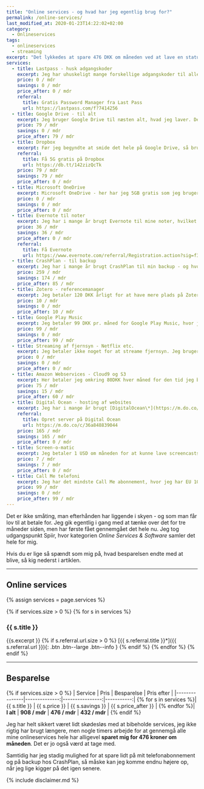 ```yaml
---
title: "Online services - og hvad har jeg egentlig brug for?"
permalink: /online-services/
last_modified_at: 2020-01-23T14:22:02+02:00
category:
  - Onlineservices
tags:
  - onlineservices
  - streaming
excerpt: "Det lykkedes at spare 476 DKK om måneden ved at lave en status på de onlineservices, jeg bruger."
services:
  - title: Lastpass - husk adgangskoder
    excerpt: Jeg har uhuskeligt mange forskellige adgangskoder til alle mine platforme og onlinetilstedeværelse. Derfor bruger jeg [LastPass](/lastpass-anmeldelse/), som er min helt uundværlige kode-husker. Den kan jeg slet ikke undvære.
    price: 0 / mdr
    savings: 0 / mdr
    price_after: 0 / mdr
    referral:
      title: Gratis Password Manager fra Last Pass
      url: https://lastpass.com/f?7414256
  - title: Google Drive - til alt
    excerpt: Jeg bruger Google Drive til næsten alt, hvad jeg laver. Det betyder også, at jeg har alle mine dokumenter og lignende liggende der, så jeg har automatisk backup. Jeg ville egentlig også gerne bruge Google Drive til backup af mine billeder, men prisspringet fra deres 2TB-plan til den næste er helt urimeligt. Jeg betaler 79 DKK pr. måned for Google Drive-pladsen. _Jeg startede med at få alt mit arbejdsrelaterede lagt over på skolens Google Suite-domæne, og så har jeg lidt plads at gøre godt med igen._
    price: 79 / mdr
    savings: 0 / mdr
    price_after: 79 / mdr
  - title: Dropbox
    excerpt: Før jeg begyndte at smide det hele på Google Drive, så brugte jeg [Dropbox\*](https://db.tt/142zizQcTk) rigtig meget. Jeg har stadig en del liggende der. Dropbox er billigere end Google Drive, da det kun koster 99 U$D pr. år for 2TB. Jeg har været rigtig glad for Dropbox, men _jeg nedgraderer til den gratis plan. Det kræver en del oprydning, men heldigvis er det meste noget, jeg bare kan flytte til Google Drive eller slette._
    referral: 
      title: Få 5G gratis på Dropbox
      url: https://db.tt/142zizQcTk
    price: 79 / mdr
    savings: 79 / mdr
    price_after: 0 / mdr
  - title: Microsoft OneDrive
    excerpt: Microsoft OneDrive - her har jeg 5GB gratis som jeg bruger som en buffer. Det er imidlertid noget billigere at få mere plads på OneDrive. Jeg betaler ikke for det, og sådan skal det fortsætte. Jeg satser fortsat på Google Drive så længe jeg kan have det hele der.
    price: 0 / mdr
    savings: 0 / mdr
    price_after: 0 / mdr
  - title: Evernote til noter
    excerpt: Jeg har i mange år brugt Evernote til mine noter, hvilket jeg har været godt tilfreds med, men nu har jeg nedgraderet til den gratis version, som lige nu er nok til det, jeg bruger Evernote til.
    price: 36 / mdr
    savings: 36 / mdr
    price_after: 0 / mdr
    referral:
      title: Få Evernote
      url: https://www.evernote.com/referral/Registration.action?sig=f3d6f4c83bd4df8b00db0d61b803005f47ecdb4067f6f8bb9dad3646d7958230&uid=89321758
  - title: CrashPlan - til backup
    excerpt: Jeg har i mange år brugt CrashPlan til min backup - og hvor jeg havde en del computere sat op. Jeg har aldrig haft brug for rent faktisk at hente noget derfra, men man ved jo aldrig. Det startede som en rigtig billig måde, men for et par år siden skiftede de prisstruktur, så nu betaler man 10 U$D pr. computer pr. måned. Jeg opdagede at jeg havde nogle gamle computere, som der stadig blev lavet backup af. Dem fik jeg hurtigt slettet, så jeg kun betaler for en computer. Derfor ville jeg egentlig gerne finde et andet sted, men det er ikke lykkes mig at finde en rigtig god metode endnu. _Jeg laver stadig backup på min primære computer, men forventer at få det udfaset hurtigst muligt._
    price: 259 / mdr
    savings: 174 / mdr
    price_after: 85 / mdr
  - title: Zotero - referencemanager
    excerpt: Jeg betaler 120 DKK årligt for at have mere plads på Zotero. Jeg kunne sagtens lave et workaround med enten Google Drive eller Dropbox, men foreløbigt så vil jeg gerne støtte udviklingen af Zotero, som er  _open source_, lidt.
    price: 10 / mdr
    savings: 0 / mdr
    price_after: 10 / mdr
  - title: Google Play Music
    excerpt: Jeg betaler 99 DKK pr. måned for Google Play Music, hvor jeg bl.a. har uploadet alt mit eget musik, men også kan lytte til alt andet musik. Hvis jeg bliver træt af at betale, så har jeg stadig adgang til alt mit eget musik - og det kunne sagtens være, at jeg skulle forsøge at stille det i bero.
    price: 99 / mdr
    savings: 0 / mdr
    price_after: 99 / mdr
  - title: Streaming af fjernsyn - Netflix etc.
    excerpt: Jeg betaler ikke noget for at streame fjernsyn. Jeg bruger udelukkende DR eller streaming tjenesternes gratis tilbud, fx 1 måned gratis på Netflix.
    price: 0 / mdr
    savings: 0 / mdr
    price_after: 0 / mdr
  - title: Amazon Webservices - Cloud9 og S3
    excerpt: Her betaler jeg omkring 80DKK hver måned for den tid jeg bruger. Noget af det er Cloud9, mens noget andet er en S3 bucket, som bruges til backup på min gamle hjemmeside. S3 bucket skal naturligvis lukkes ned hurtigst muligt. Jeg vil se om jeg kan mindske udgifterne til Cloud9, da jeg ikke bruger alle de miljøer, jeg har sat op, men det er til gengæld virkelig rart, at man har et udviklingsmiljø let tilgængeligt uden at skulle sætte sin egen maskine op til det.
    price: 75 / mdr
    savings: 15 / mdr
    price_after: 60 / mdr
  - title: Digital Ocean - hosting af websites
    excerpt: Jeg har i mange år brugt [DigitalOcean\*](https://m.do.co/c/36a848839044) til at hoste mine hjemmesider. Der kan man lave sin egen server, som man kan sætte op som man vil. Det kører virkelig godt, og jeg har bl.a. kørt Drupal-sites derfra. Hvis du bruger mit referral link, så får du $50 i kredit den første måned. Min plan er at lukke ned for DigitalOcean i den nærmeste fremtid, da jeg er begyndt at lave statiske websites med Jekyll i stedet, som jeg kan hoste gratis på Github Pages.
    referral:
      title: Opret server på Digital Ocean
      url: https://m.do.co/c/36a848839044
    price: 165 / mdr
    savings: 165 / mdr
    price_after: 0 / mdr
  - title: Screen-o-matic
    excerpt: Jeg betaler 1 USD om måneden for at kunne lave screencasts virkelig nemt. Man kan også få servicen gratis, men jeg havde på et tidspunkt brug for at gøre en lille smule mere. Lige nu bruger jeg det næsten aldrig, så jeg opsiger abonnementet.
    price: 7 / mdr
    savings: 7 / mdr
    price_after: 0 / mdr
  - title: Call Me telefoni
    excerpt: Jeg har det mindste Call Me abonnement, hvor jeg har EU 10 timer og 30 GB data, hvor jeg har 7 GB i EU. Det er jeg sådan set tilfreds med. Jeg har imidlertid gennemgået mit samlede dataforbrug for hele 2017-2019. Jeg har ikke i en eneste måned brugt over 10 GB. I 2019 har jeg ikke en eneste gang brugt over 5GB data på en måned. Det er altså også et oplagt sted at kigge lidt på en besparelse.
    price: 99 / mdr
    savings: 0 / mdr
    price_after: 99 / mdr
---
```


Det er ikke småting, man efterhånden har liggende i skyen - og som man får lov til at betale for. Jeg gik egentlig i gang med at tænke over det for tre måneder siden, men har første fået gennemgået det hele nu. Jeg tog udgangspunkt Spiir, hvor kategorien _Online Services & Software_ samler det hele for mig.

Hvis du er lige så spændt som mig på, hvad besparelsen endte med at blive, så kig nederst i artiklen.

***

## Online services

{% assign services = page.services %}

{% if services.size > 0 %}
  {% for s in services %}
### {{ s.title }}

{{s.excerpt }}
  {% if s.referral.url.size > 0 %}
[{{ s.referral.title }}\*]({{ s.referral.url }}){: .btn .btn--large .btn--info }
  {% endif %}
  {% endfor %}
{% endif %}

***

## Besparelse

{% if services.size > 0 %}
| Service       | Pris          | Besparelse      | Pris efter |
|---------------|--------------:|----------------:|-----------:|
{% for s in services %}| {{ s.title }} | {{ s.price }} | {{ s.savings }} | {{ s.price_after }} |
{% endfor %}| **I alt** | **908 / mdr** | **476 / mdr** | **432 / mdr** |
{% endif %}

Jeg har helt sikkert været lidt skødesløs med at bibeholde services, jeg ikke rigtig har brugt længere, men nogle timers arbejde for at gennemgå alle mine onlineservices hele har alligevel **sparet mig for 476 kroner om måneden**. Det er jo også værd at tage med.

Samtidig har jeg stadig mulighed for at spare lidt på mit telefonabonnement og på backup hos CrashPlan, så måske kan jeg komme endnu højere op, når jeg lige kigger på det igen senere.

{% include disclaimer.md %}
